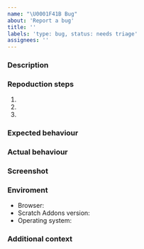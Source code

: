 ```yaml
---
name: "\U0001F41B Bug"
about: 'Report a bug'
title: ''
labels: 'type: bug, status: needs triage'
assignees: ''
---
```


<!--

READ BEFORE CREATING A BUG ISSUE!

- Avoid creating duplicates! Search through Issues and Discussions before creating one.
- Try to include detailed information. It could save a lot of time and help us fix issues swiftly.
- Make sure you use the latest version of Scratch Addons.

-->

### Description

<!-- Include a clear and concise description of what the bug is. -->

### Repoduction steps

<!-- Provide an unambiguous set of steps to reproduce this bug, and/or a link to a live example. -->

1. 
2. 
3. 

### Expected behaviour

<!-- Include a description of what should happen. -->

### Actual behaviour

<!-- Include a description of what actually happened. -->

### Screenshot

<!-- If applicable, add screenshots to help explain your problem. -->

### Enviroment

<!-- Include information related to your enviroment/device. -->

- Browser: <!-- e.g. Chrome 89 -->
- Scratch Addons version: <!-- e.g. 1.10.0, for pre-releases, include hash if possible -->
- Operating system: <!-- e.g. Windows -->

### Additional context

<!-- Add any other information/context about the problem here. -->
